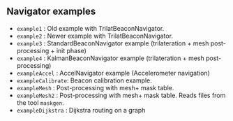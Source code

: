 ## Navigator examples

* `example1` : Old example with TrilatBeaconNavigator.
* `example2` : Newer example with TrilatBeaconNavigator.
* `example3` : StandardBeaconNavigator example (trilateration + mesh post-processing + init phase)
* `example4` : KalmanBeaconNavigator example (trilateration + mesh post-processing)
* `exampleAccel` : AccelNavigator example (Accelerometer navigation)
* `exampleCalibrate`: Beacon calibration example.
* `exampleMesh` : Post-processing with mesh+ mask table.
* `exampleMesh2` : Post-processing with mesh+ mask table. Reads files from the tool `maskgen`.
* `exampleDijkstra` : Dijkstra routing on a graph



